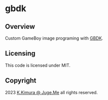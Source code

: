 # gbdk

## Overview

Custom GameBoy image programing with [GBDK](https://github.com/gbdk-2020/gbdk-2020/releases).


## Licensing

This code is licensed under MIT.


## Copyright

2023  [K.Kimura @ Juge.Me](https://github.com/dotnsf) all rights reserved.
